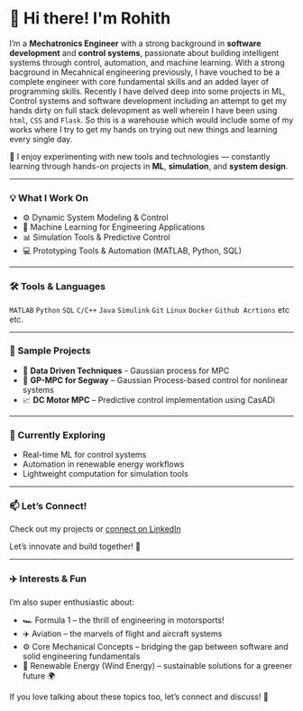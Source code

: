 # 👋 Hi there! I'm Rohith

I’m a **Mechatronics Engineer** with a strong background in **software development** and **control systems**, passionate about building intelligent systems through control, automation, and machine learning. With a strong bacground in Mecahnical engineering previously, I have vouched to be a complete engineer with core fundamental skills and an added layer of programming skills. Recently I have delved deep into some projects in ML, Control systems and software development including an attempt to get my hands dirty on full stack delevopment as well wherein I have been using `html`, `CSS` and `Flask`. So this is a warehouse which would include some of my works where I try to get my hands on trying out new things and learning every single day. 

🚀 I enjoy experimenting with new tools and technologies — constantly learning through hands-on projects in **ML**, **simulation**, and **system design**.

---

### 💡 What I Work On
- ⚙️ Dynamic System Modeling & Control
- 🧠 Machine Learning for Engineering Applications
- 📊 Simulation Tools & Predictive Control
- 💻 Prototyping Tools & Automation (MATLAB, Python, SQL)

---

### 🛠️ Tools & Languages
`MATLAB` `Python` `SQL` `C/C++` `Java` `Simulink` `Git` `Linux` `Docker` `Github Acrtions` etc etc.

---

### 📂 Sample Projects
- 🔋 **Data Driven Techniques** - Gaussian process for MPC
- 🛴 **GP-MPC for Segway** – Gaussian Process-based control for nonlinear systems  
- 📈 **DC Motor MPC** – Predictive control implementation using CasADi

---

### 🌱 Currently Exploring
- Real-time ML for control systems  
- Automation in renewable energy workflows  
- Lightweight computation for simulation tools

---
### 📫 Let’s Connect!
Check out my projects or [connect on LinkedIn](https://www.linkedin.com/in/rohith-kamath-mijar-a47aaa12a) 

Let’s innovate and build together! 🚀

---

### ✈️ Interests & Fun
I’m also super enthusiastic about:  
- 🏎️ Formula 1 – the thrill of engineering in motorsports! 
- ✈️ Aviation – the marvels of flight and aircraft systems  
- ⚙️ Core Mechanical Concepts – bridging the gap between software and solid engineering fundamentals  
- 🌿 Renewable Energy (Wind Energy) – sustainable solutions for a greener future 🌍

If you love talking about these topics too, let’s connect and discuss! 💬
